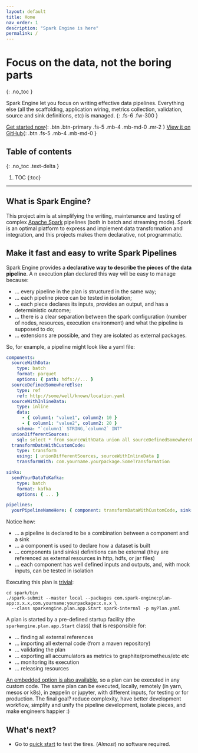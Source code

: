 ```yaml
---
layout: default
title: Home
nav_order: 1
description: "Spark Engine is here"
permalink: /
---
```


# Focus on the data, not the boring parts
{: .no_toc }

Spark Engine let you focus on writing effective data pipelines. Everything else (all the scaffolding, application wiring, metrics collection, validation, source and sink definitions, etc) is managed.
{: .fs-6 .fw-300 }

[Get started now](/quickstart){: .btn .btn-primary .fs-5 .mb-4 .mb-md-0 .mr-2 } [View it on GitHub](https://github.com/gabrielenizzoli/spark_engine){: .btn .fs-5 .mb-4 .mb-md-0 }

## Table of contents
{: .no_toc .text-delta }

1. TOC
{:toc}

---

## What is Spark Engine?

This project aim is at simplifying the writing, maintenance and testing of complex [Apache Spark](https://spark.apache.org) pipelines (both in batch and streaming mode).
Spark is an optimal platform to express and implement data transformation and integration, and this projects makes them declarative, not programmatic.

## Make it fast and easy to write Spark Pipelines

Spark Engine provides a **declarative way to describe the pieces of the data pipeline**.
A n execution plan declared this way will be easy to manage because:

* ... every pipeline in the plan is structured in the same way;
* ... each pipeline piece can be tested in isolation;
* ... each piece declares its inputs, provides an output, and has a deterministic outcome;
* ... there is a clear separation between the spark configuration (number of nodes, resources, execution environment) and what the pipeline is supposed to do;
* ... extensions are possible, and they are isolated as external packages.

So, for example, a pipeline might look like a yaml file:

```yaml
components:
  sourceWithData:
    type: batch
    format: parquet
    options: { path: hdfs://... }
  sourceDefinedSomewhereElse:
    type: ref
    ref: http://some/well/known/location.yaml
  sourceWithInlineData:
    type: inline
    data:
      - { column1: "value1", column2: 10 }
      - { column1: "value2", column2: 20 }
    schema: "`column1` STRING,`column2` INT"
  unionDifferentSources:
    sql: select * from sourceWithData union all sourceDefinedSomewhereElse
  transformDataWithCustomCode:
    type: transform
    using: [ unionDifferentSources, sourceWithInlineData ]
    transformWith: com.yourname.yourpackage.SomeTransformation

sinks:
  sendYourDataToKafka:
    type: batch
    format: kafka
    options: { ... }

pipelines:
  yourPipelineNameHere: { component: transformDataWithCustomCode, sink: sendYourDataToKafka }
```

Notice how:

* ... a pipeline is declared to be a combination between a component and a sink
* ... a component is used to declare how a dataset is built
* ... components (and sinks) definitions can be external (they are referenced as external resources in http, hdfs, or jar files)
* ... each component has well defined inputs and outputs, and, with mock inputs, can be tested in isolation

Executing this plan is [trivial](/app/command_line):

```shell
cd spark/bin
./spark-submit --master local --packages com.spark-engine:plan-app:x.x.x,com.yourname:yourpackage:x.x.x \
  --class sparkengine.plan.app.Start spark-internal -p myPlan.yaml
```

A plan is started by a pre-defined startup facility (the `sparkengine.plan.app.Start` class) that is responsible for:

* ... finding all external references
* ... importing all external code (from a maven repository)
* ... validating the plan
* ... exporting all accumulators as metrics to graphite/prometheus/etc etc
* ... monitoring its execution
* ... releasing resources

[An embedded option is also available](/app/embedded), so a plan can be executed in any custom code.
The same plan can be executed, locally, remotely (in yarn, mesos or k8s), in zeppelin or jupyter, with different inputs, for testing or for production.
The final goal? reduce complexity, have better development workflow, simplify and unify the pipeline development, isolate pieces, and make engineers happier :)

## What's next?

* Go to [quick start](/quickstart) to test the tires. (_Almost_) no software required.
